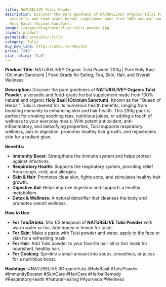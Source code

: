 ```yaml
---
title: NATURELIVE Tulsi Powder
description: Discover the pure goodness of NATURELIVE® Organic Tulsi Powder, a
  versatile and food-grade herbal supplement made from 100% natural and organic
  Holy Basil (Ocimum Sanctum).
image: /images/blog/naturelive-tulsi-powder.jpg
layout: product
permalink: products/:title
category: Tulsi
buy_now_link: https://amzn.to/40vyS1G
price: "249"
star_rating: "5.0"
---
```

**Product Title:** NATURELIVE® Organic Tulsi Powder 200g | Pure Holy Basil (Ocimum Sanctum) | Food Grade for Eating, Tea, Skin, Hair, and Overall Wellness

**Description:**
Discover the pure goodness of **NATURELIVE® Organic Tulsi Powder**, a versatile and food-grade herbal supplement made from 100% natural and organic **Holy Basil (Ocimum Sanctum)**. Known as the "Queen of Herbs," Tulsi is revered for its numerous health benefits, ranging from boosting immunity to enhancing skin and hair health. This 200g pack is perfect for creating soothing teas, nutritious juices, or adding a touch of wellness to your everyday meals. With potent antioxidant, anti-inflammatory, and detoxifying properties, Tulsi supports respiratory wellness, aids in digestion, promotes healthy hair growth, and rejuvenates skin for a radiant glow.

**Benefits:**
- **Immunity Boost**: Strengthens the immune system and helps protect against infections.
- **Respiratory Health**: Supports the respiratory system, providing relief from cough, cold, and allergies.
- **Skin & Hair**: Promotes clear skin, fights acne, and stimulates healthy hair growth.
- **Digestive Aid**: Helps improve digestion and supports a healthy metabolism.
- **Detox & Wellness**: A natural detoxifier that cleanses the body and promotes overall wellness.

**How to Use:**
- **For Tea/Drinks**: Mix 1/2 teaspoon of **NATURELIVE Tulsi Powder** with warm water or tea. Add honey or lemon for taste.
- **For Skin**: Make a paste with Tulsi powder and water, apply to the face or skin for a refreshing mask.
- **For Hair**: Add Tulsi powder to your favorite hair oil or hair mask for nourished, healthy hair.
- **For Cooking**: Sprinkle a small amount into soups, smoothies, or juices for a nutritious boost.

**Hashtags:**
#NATURELIVE #OrganicTulsi #HolyBasil #TulsiPowder #ImmunityBooster #SkinCare #HairCare #HerbalRemedy #RespiratoryHealth #NaturalHealing #Ayurveda #Wellness
